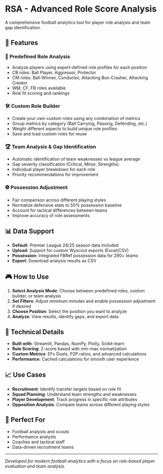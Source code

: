 # RSA - Advanced Role Score Analysis

A comprehensive football analytics tool for player role analysis and team gap identification.

## 🚀 Features

### 🎯 **Predefined Role Analysis**
- Analyze players using expert-defined role profiles for each position
- CB roles: Ball Player, Aggressor, Protector
- CM roles: Ball-Winner, Conductor, Attacking Box-Crasher, Attacking Creator
- WM, CF, FB roles available
- Role fit scoring and rankings

### 🛠️ **Custom Role Builder**
- Create your own custom roles using any combination of metrics
- Group metrics by category (Ball Carrying, Passing, Defending, etc.)
- Weight different aspects to build unique role profiles
- Save and load custom roles for reuse

### 🏆 **Team Analysis & Gap Identification**
- Automatic identification of team weaknesses vs league average
- Gap severity classification (Critical, Minor, Strengths)
- Individual player breakdown for each role
- Priority recommendations for improvement

### ⚽ **Possession Adjustment**
- Fair comparison across different playing styles
- Normalize defensive stats to 50% possession baseline
- Account for tactical differences between teams
- Improve accuracy of role assessments

## 📊 **Data Support**

- **Default**: Premier League 24/25 season data included
- **Upload**: Support for custom Wyscout exports (Excel/CSV)
- **Possession**: Integrated FBRef possession data for 290+ teams
- **Export**: Download analysis results as CSV

## 🎮 **How to Use**

1. **Select Analysis Mode**: Choose between predefined roles, custom builder, or team analysis
2. **Set Filters**: Adjust minimum minutes and enable possession adjustment if desired
3. **Choose Position**: Select the position you want to analyze
4. **Analyze**: View results, identify gaps, and export data

## 🔧 **Technical Details**

- **Built with**: Streamlit, Pandas, NumPy, Plotly, Scikit-learn
- **Role Scoring**: Z-score based with min-max normalization
- **Custom Metrics**: EFx Duels, P2P ratios, and advanced calculations
- **Performance**: Cached calculations for smooth user experience

## 📈 **Use Cases**

- **Recruitment**: Identify transfer targets based on role fit
- **Squad Planning**: Understand team strengths and weaknesses
- **Player Development**: Track progress in specific role attributes
- **Opposition Analysis**: Compare teams across different playing styles

## 🏅 **Perfect For**

- Football analysts and scouts
- Performance analysts
- Coaches and tactical staff
- Data-driven recruitment teams

---

*Developed for modern football analytics with a focus on role-based player evaluation and team analysis.* 